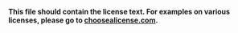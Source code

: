 **This file should contain the license text. For examples on various licenses, please go to [choosealicense.com][1].**


[1]: http://choosealicense.com
